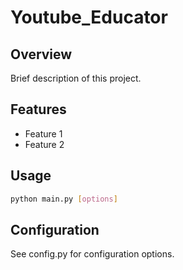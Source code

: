 # Youtube_Educator

## Overview
Brief description of this project.

## Features
- Feature 1
- Feature 2

## Usage
```bash
python main.py [options]
```

## Configuration
See config.py for configuration options.
